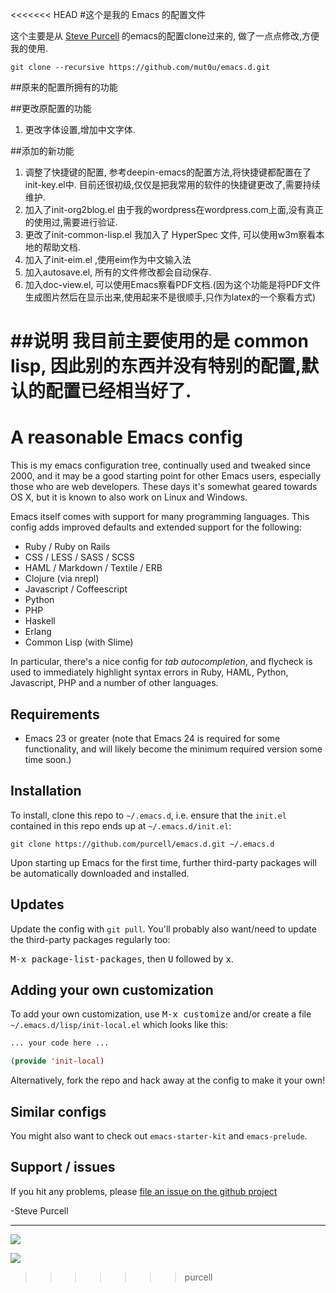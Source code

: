 <<<<<<< HEAD
#这个是我的 Emacs 的配置文件

这个主要是从 [Steve Purcell](https://github.com/purcell/emacs.d) 的emacs的配置clone过来的,
做了一点点修改,方便我的使用.

```
git clone --recursive https://github.com/mut0u/emacs.d.git
```


##原来的配置所拥有的功能


##更改原配置的功能
1. 更改字体设置,增加中文字体.

##添加的新功能

1. 调整了快捷键的配置, 参考deepin-emacs的配置方法,将快捷键都配置在了init-key.el中. 目前还很初级,仅仅是把我常用的软件的快捷键更改了,需要持续维护.
2. 加入了init-org2blog.el 由于我的wordpress在wordpress.com上面,没有真正的使用过,需要进行验证.
3. 更改了init-common-lisp.el 我加入了 HyperSpec 文件, 可以使用w3m察看本地的帮助文档.
4. 加入了init-eim.el ,使用eim作为中文输入法
5. 加入autosave.el, 所有的文件修改都会自动保存.
6. 加入doc-view.el, 可以使用Emacs察看PDF文档.(因为这个功能是将PDF文件生成图片然后在显示出来,使用起来不是很顺手,只作为latex的一个察看方式)

##说明
我目前主要使用的是 common lisp, 因此别的东西并没有特别的配置,默认的配置已经相当好了.
=======
# A reasonable Emacs config

This is my emacs configuration tree, continually used and tweaked
since 2000, and it may be a good starting point for other Emacs
users, especially those who are web developers. These days it's
somewhat geared towards OS X, but it is known to also work on Linux
and Windows.

Emacs itself comes with support for many programming languages. This
config adds improved defaults and extended support for the following:

* Ruby / Ruby on Rails
* CSS / LESS / SASS / SCSS
* HAML / Markdown / Textile / ERB
* Clojure (via nrepl)
* Javascript / Coffeescript
* Python
* PHP
* Haskell
* Erlang
* Common Lisp (with Slime)

In particular, there's a nice config for *tab autocompletion*, and
flycheck is used to immediately highlight syntax errors in Ruby, HAML,
Python, Javascript, PHP and a number of other languages.

## Requirements

* Emacs 23 or greater (note that Emacs 24 is required for some
  functionality, and will likely become the minimum required version
  some time soon.)

## Installation

To install, clone this repo to `~/.emacs.d`, i.e. ensure that the
`init.el` contained in this repo ends up at `~/.emacs.d/init.el`:

```
git clone https://github.com/purcell/emacs.d.git ~/.emacs.d
```

Upon starting up Emacs for the first time, further third-party
packages will be automatically downloaded and installed.

## Updates

Update the config with `git pull`. You'll probably also want/need to update
the third-party packages regularly too:

<kbd>M-x package-list-packages</kbd>, then <kbd>U</kbd> followed by <kbd>x</kbd>.

## Adding your own customization

To add your own customization, use <kbd>M-x customize</kbd> and/or
create a file `~/.emacs.d/lisp/init-local.el` which looks like this:

```el
... your code here ...

(provide 'init-local)
```

Alternatively, fork the repo and hack away at the config to make it your own!

## Similar configs

You might also want to check out `emacs-starter-kit` and `emacs-prelude`.

## Support / issues

If you hit any problems, please [file an issue on the github project](https://github.com/purcell/emacs.d)

-Steve Purcell

<hr>

[![](http://api.coderwall.com/purcell/endorsecount.png)](http://coderwall.com/purcell)

[![](http://www.linkedin.com/img/webpromo/btn_liprofile_blue_80x15.png)](http://uk.linkedin.com/in/stevepurcell)
>>>>>>> purcell
